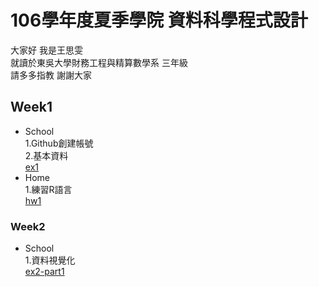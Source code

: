 # 106學年度夏季學院 資料科學程式設計  
大家好 我是王思雯  
    就讀於東吳大學財務工程與精算數學系 三年級    
    請多多指教 謝謝大家  
## Week1
* School  
        1.Github創建帳號  
        2.基本資料  
[ex1](https://abcxzew.github.io/Example/week1/ex1.html)  
* Home  
        1.練習R語言   
[hw1](https://abcxzew.github.io/Example/week1/hw1.html) 

### Week2  
* School  
        1.資料視覺化      
[ex2-part1](https://abcxzew.github.io/Example/week2/hw2.html)            